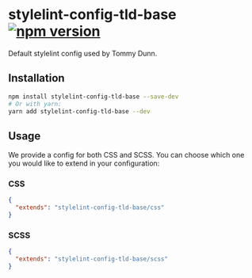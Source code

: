 # stylelint-config-tld-base [![npm version](https://img.shields.io/npm/v/stylelint-config-tld-base.svg)](https://www.npmjs.com/package/stylelint-config-tld-base)

Default stylelint config used by Tommy Dunn.

## Installation

```bash
npm install stylelint-config-tld-base --save-dev
# Or with yarn:
yarn add stylelint-config-tld-base --dev
```

## Usage

We provide a config for both CSS and SCSS. You can choose which one you would like to extend in your configuration:

### CSS

```json
{
  "extends": "stylelint-config-tld-base/css"
}
```

### SCSS

```json
{
  "extends": "stylelint-config-tld-base/scss"
}
```
